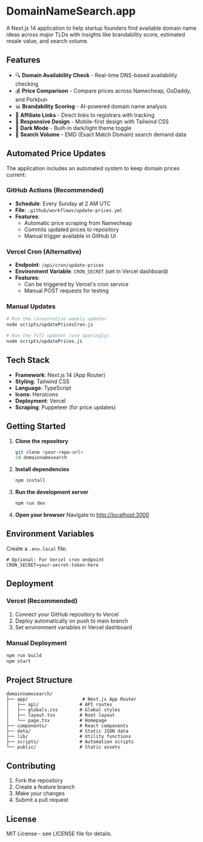# DomainNameSearch.app

A Next.js 14 application to help startup founders find available domain name ideas across major TLDs with insights like brandability score, estimated resale value, and search volume.

## Features

- 🔍 **Domain Availability Check** - Real-time DNS-based availability checking
- 💰 **Price Comparison** - Compare prices across Namecheap, GoDaddy, and Porkbun
- 📊 **Brandability Scoring** - AI-powered domain name analysis
- 🔗 **Affiliate Links** - Direct links to registrars with tracking
- 📱 **Responsive Design** - Mobile-first design with Tailwind CSS
- 🌙 **Dark Mode** - Built-in dark/light theme toggle
- 🎯 **Search Volume** - EMD (Exact Match Domain) search demand data

## Automated Price Updates

The application includes an automated system to keep domain prices current:

### GitHub Actions (Recommended)
- **Schedule**: Every Sunday at 2 AM UTC
- **File**: `.github/workflows/update-prices.yml`
- **Features**: 
  - Automatic price scraping from Namecheap
  - Commits updated prices to repository
  - Manual trigger available in GitHub UI

### Vercel Cron (Alternative)
- **Endpoint**: `/api/cron/update-prices`
- **Environment Variable**: `CRON_SECRET` (set in Vercel dashboard)
- **Features**:
  - Can be triggered by Vercel's cron service
  - Manual POST requests for testing

### Manual Updates
```bash
# Run the conservative weekly updater
node scripts/updatePricesCron.js

# Run the full updater (use sparingly)
node scripts/updatePrices.js
```

## Tech Stack

- **Framework**: Next.js 14 (App Router)
- **Styling**: Tailwind CSS
- **Language**: TypeScript
- **Icons**: Heroicons
- **Deployment**: Vercel
- **Scraping**: Puppeteer (for price updates)

## Getting Started

1. **Clone the repository**
   ```bash
   git clone <your-repo-url>
   cd domainnamesearch
   ```

2. **Install dependencies**
   ```bash
   npm install
   ```

3. **Run the development server**
   ```bash
   npm run dev
   ```

4. **Open your browser**
   Navigate to [http://localhost:3000](http://localhost:3000)

## Environment Variables

Create a `.env.local` file:
```env
# Optional: For Vercel cron endpoint
CRON_SECRET=your-secret-token-here
```

## Deployment

### Vercel (Recommended)
1. Connect your GitHub repository to Vercel
2. Deploy automatically on push to main branch
3. Set environment variables in Vercel dashboard

### Manual Deployment
```bash
npm run build
npm start
```

## Project Structure

```
domainnamesearch/
├── app/                    # Next.js App Router
│   ├── api/               # API routes
│   ├── globals.css        # Global styles
│   ├── layout.tsx         # Root layout
│   └── page.tsx           # Homepage
├── components/            # React components
├── data/                  # Static JSON data
├── lib/                   # Utility functions
├── scripts/               # Automation scripts
└── public/                # Static assets
```

## Contributing

1. Fork the repository
2. Create a feature branch
3. Make your changes
4. Submit a pull request

## License

MIT License - see LICENSE file for details. 